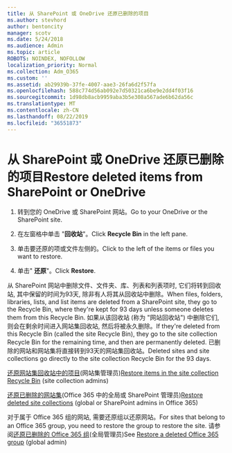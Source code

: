 ```yaml
---
title: 从 SharePoint 或 OneDrive 还原已删除的项目
ms.author: stevhord
author: bentoncity
manager: scotv
ms.date: 5/24/2018
ms.audience: Admin
ms.topic: article
ROBOTS: NOINDEX, NOFOLLOW
localization_priority: Normal
ms.collection: Adm_O365
ms.custom: ''
ms.assetid: ab29939b-37fe-4007-aae3-26fa6d2f57fa
ms.openlocfilehash: 588c774d56ab092e7d50321ca6be9e2dd4f03f16
ms.sourcegitcommit: 1d98db8acb9959aba3b5e308a567ade6b62da56c
ms.translationtype: MT
ms.contentlocale: zh-CN
ms.lasthandoff: 08/22/2019
ms.locfileid: "36551873"
---
```

# <a name="restore-deleted-items-from-sharepoint-or-onedrive"></a><span data-ttu-id="05f3c-102">从 SharePoint 或 OneDrive 还原已删除的项目</span><span class="sxs-lookup"><span data-stu-id="05f3c-102">Restore deleted items from SharePoint or OneDrive</span></span>

1. <span data-ttu-id="05f3c-103">转到您的 OneDrive 或 SharePoint 网站。</span><span class="sxs-lookup"><span data-stu-id="05f3c-103">Go to your OneDrive or the SharePoint site.</span></span>
    
2. <span data-ttu-id="05f3c-104">在左窗格中单击 "**回收站**"。</span><span class="sxs-lookup"><span data-stu-id="05f3c-104">Click **Recycle Bin** in the left pane.</span></span> 
    
3. <span data-ttu-id="05f3c-105">单击要还原的项或文件左侧的。</span><span class="sxs-lookup"><span data-stu-id="05f3c-105">Click to the left of the items or files you want to restore.</span></span>
    
4. <span data-ttu-id="05f3c-106">单击" **还原**"。</span><span class="sxs-lookup"><span data-stu-id="05f3c-106">Click **Restore**.</span></span> 
    
<span data-ttu-id="05f3c-107">从 SharePoint 网站中删除文件、文件夹、库、列表和列表项时, 它们将转到回收站, 其中保留的时间为93天, 除非有人将其从回收站中删除。</span><span class="sxs-lookup"><span data-stu-id="05f3c-107">When files, folders, libraries, lists, and list items are deleted from a SharePoint site, they go to the Recycle Bin, where they're kept for 93 days unless someone deletes them from this Recycle Bin.</span></span> <span data-ttu-id="05f3c-108">如果从该回收站 (称为 "网站回收站") 中删除它们, 则会在剩余时间进入网站集回收站, 然后将被永久删除。</span><span class="sxs-lookup"><span data-stu-id="05f3c-108">If they're deleted from this Recycle Bin (called the site Recycle Bin), they go to the site collection Recycle Bin for the remaining time, and then are permanently deleted.</span></span> <span data-ttu-id="05f3c-109">已删除的网站和网站集将直接转到93天的网站集回收站。</span><span class="sxs-lookup"><span data-stu-id="05f3c-109">Deleted sites and site collections go directly to the site collection Recycle Bin for the 93 days.</span></span>
  
<span data-ttu-id="05f3c-110">[还原网站集回收站中的项目](https://go.microsoft.com/fwlink/?linkid=867800)(网站集管理员)</span><span class="sxs-lookup"><span data-stu-id="05f3c-110">[Restore items in the site collection Recycle Bin](https://go.microsoft.com/fwlink/?linkid=867800) (site collection admins)</span></span> 
  
<span data-ttu-id="05f3c-111">[还原已删除的网站集](https://go.microsoft.com/fwlink/?linkid=867660)(Office 365 中的全局或 SharePoint 管理员)</span><span class="sxs-lookup"><span data-stu-id="05f3c-111">[Restore deleted site collections](https://go.microsoft.com/fwlink/?linkid=867660) (global or SharePoint admins in Office 365)</span></span> 
  
<span data-ttu-id="05f3c-112">对于属于 Office 365 组的网站, 需要还原组以还原网站。</span><span class="sxs-lookup"><span data-stu-id="05f3c-112">For sites that belong to an Office 365 group, you need to restore the group to restore the site.</span></span> <span data-ttu-id="05f3c-113">请参阅[还原已删除的 Office 365 组](https://go.microsoft.com/fwlink/?linkid=867802)(全局管理员)</span><span class="sxs-lookup"><span data-stu-id="05f3c-113">See [Restore a deleted Office 365 group](https://go.microsoft.com/fwlink/?linkid=867802) (global admin)</span></span> 
  

